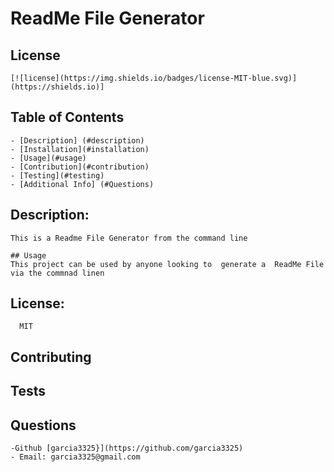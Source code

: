 # ReadMe File Generator

   ## License
    [![license](https://img.shields.io/badges/license-MIT-blue.svg)](https://shields.io)]
   
   ## Table of Contents
   
    - [Description] (#description)
    - [Installation](#installation)
    - [Usage](#usage)
    - [Contribution](#contribution)
    - [Testing](#testing)
    - [Additional Info] (#Questions)

   ## Description:
    This is a Readme File Generator from the command line
    
    ## Usage
    This project can be used by anyone looking to  generate a  ReadMe File via the commnad linen
   
   ## License:
      MIT
      
   ## Contributing
 
  ## Tests
    
   ## Questions
    -Github [garcia3325}](https://github.com/garcia3325)
    - Email: garcia3325@gmail.com 

